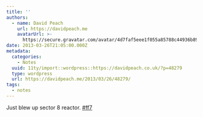 ```yaml
---
title: ''
authors:
  - name: David Peach
    url: https://davidpeach.me
    avatarUrl: >-
      https://secure.gravatar.com/avatar/4d7faf5eee1f055a85788c44936b8995eaab6dfb004e7854ec747ccb272e91ee?s=96&d=mm&r=g
date: 2013-03-26T21:05:00.000Z
metadata:
  categories:
    - Notes
  uuid: 11ty/import::wordpress::https://davidpeach.co.uk/?p=48279
  type: wordpress
  url: https://davidpeach.me/2013/03/26/48279/
tags:
  - notes
---
```

Just blew up sector 8 reactor. [#ff7](https://twitter.com/search?q=%23ff7)
